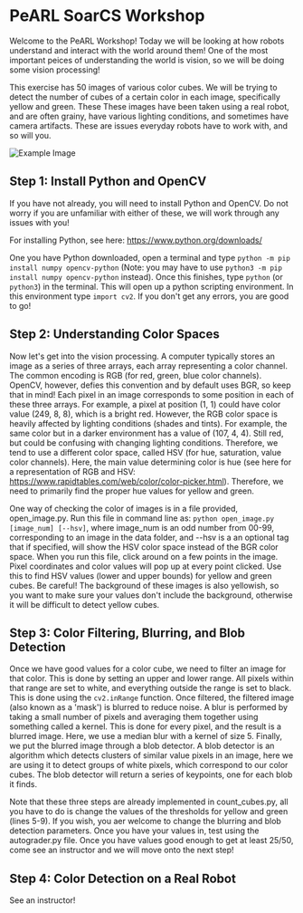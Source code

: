 # PeARL SoarCS Workshop
 
Welcome to the PeARL Workshop! Today we will be looking at how robots understand and interact with the world around them! One of the most important peices of understanding the world is vision, so we will be doing some vision processing!

This exercise has 50 images of various color cubes. We will be trying to detect the number of cubes of a certain color in each image, specifically yellow and green. These These images have been taken using a real robot, and are often grainy, have various lighting conditions, and sometimes have camera artifacts. These are issues everyday robots have to work with, and so will you. 

![Example Image](https://github.com/brenhertel/PeARL-SourceCS-Workshop/blob/main/color_cube_detection/data/img61.jpg)

## Step 1: Install Python and OpenCV

If you have not already, you will need to install Python and OpenCV. Do not worry if you are unfamiliar with either of these, we will work through any issues with you!

For installing Python, see here: https://www.python.org/downloads/

One you have Python downloaded, open a terminal and type `python -m pip install numpy opencv-python` (Note: you may have to use `python3 -m pip install numpy opencv-python` instead). Once this finishes, type `python` (or `python3`) in the terminal. This will open up a python scripting environment. In this environment type `import cv2`. If you don't get any errors, you are good to go!

## Step 2: Understanding Color Spaces

Now let's get into the vision processing. A computer typically stores an image as a series of three arrays, each array representing a color channel. The common encoding is RGB (for red, green, blue color channels). OpenCV, however, defies this convention and by default uses BGR, so keep that in mind! Each pixel in an image corresponds to some position in each of these three arrays. For example, a pixel at position (1, 1) could have color value (249, 8, 8), which is a bright red. However, the RGB color space is heavily affected by lighting conditions (shades and tints). For example, the same color but in a darker environment has a value of (107, 4, 4). Still red, but could be confusing with changing lighting conditions. Therefore, we tend to use a different color space, called HSV (for hue, saturation, value color channels). Here, the main value determining color is hue (see here for a representation of RGB and HSV: https://www.rapidtables.com/web/color/color-picker.html). Therefore, we need to primarily find the proper hue values for yellow and green.

One way of checking the color of images is in a file provided, open_image.py. Run this file in command line as: `python open_image.py [image_num] [--hsv]`, where image_num is an odd number from 00-99, corresponding to an image in the data folder, and --hsv is a an optional tag that if specified, will show the HSV color space instead of the BGR color space. When you run this file, click around on a few points in the image. Pixel coordinates and color values will pop up at every point clicked. Use this to find HSV values (lower and upper bounds) for yellow and green cubes. Be careful! The background of these images is also yellowish, so you want to make sure your values don't include the background, otherwise it will be difficult to detect yellow cubes.

## Step 3: Color Filtering, Blurring, and Blob Detection

Once we have good values for a color cube, we need to filter an image for that color. This is done by setting an upper and lower range. All pixels within that range are set to white, and everything outside the range is set to black. This is done using the `cv2.inRange` function. Once filtered, the filtered image (also known as a 'mask') is blurred to reduce noise. A blur is performed by taking a small number of pixels and averaging them together using something called a kernel. This is done for every pixel, and the result is a blurred image. Here, we use a median blur with a kernel of size 5. Finally, we put the blurred image through a blob detector. A blob detector is an algorithm which detects clusters of similar value pixels in an image, here we are using it to detect groups of white pixels, which correspond to our color cubes. The blob detector will return a series of keypoints, one for each blob it finds. 

Note that these three steps are already implemented in count_cubes.py, all you have to do is change the values of the thresholds for yellow and green (lines 5-9). If you wish, you aer welcome to change the blurring and blob detection parameters. Once you have your values in, test using the autograder.py file. Once you have values good enough to get at least 25/50, come see an instructor and we will move onto the next step!

## Step 4: Color Detection on a Real Robot

See an instructor!
